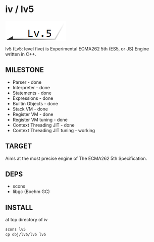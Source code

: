 # iv / lv5
![lv5](https://github.com/Constellation/iv/raw/master/doc/lv5.png)

lv5 (Lv5: level five) is Experimental ECMA262 5th (ES5, or JS) Engine written in C++.

## MILESTONE

+ Parser - done
+ Interpreter - done
+ Statements - done
+ Expressions - done
+ Builtin Objects - done
+ Stack VM - done
+ Register VM - done
+ Register VM tuning - done
+ Context Threading JIT - done
+ Context Threading JIT tuning - working

## TARGET
Aims at the most precise engine of The ECMA262 5th Specification.

## DEPS

+ scons
+ libgc (Boehm GC)

## INSTALL

at top directory of iv

    scons lv5
    cp obj/lv5/lv5 lv5


